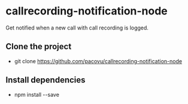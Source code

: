 # callrecording-notification-node
Get notified when a new call with call recording is logged.

## Clone the project
* git clone https://github.com/pacovu/callrecording-notification-node

## Install dependencies
* npm install --save
